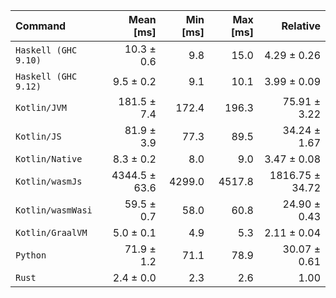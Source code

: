 | Command | Mean [ms] | Min [ms] | Max [ms] | Relative |
|:---|---:|---:|---:|---:|
| `Haskell (GHC 9.10)` | 10.3 ± 0.6 | 9.8 | 15.0 | 4.29 ± 0.26 |
| `Haskell (GHC 9.12)` | 9.5 ± 0.2 | 9.1 | 10.1 | 3.99 ± 0.09 |
| `Kotlin/JVM` | 181.5 ± 7.4 | 172.4 | 196.3 | 75.91 ± 3.22 |
| `Kotlin/JS` | 81.9 ± 3.9 | 77.3 | 89.5 | 34.24 ± 1.67 |
| `Kotlin/Native` | 8.3 ± 0.2 | 8.0 | 9.0 | 3.47 ± 0.08 |
| `Kotlin/wasmJs` | 4344.5 ± 63.6 | 4299.0 | 4517.8 | 1816.75 ± 34.72 |
| `Kotlin/wasmWasi` | 59.5 ± 0.7 | 58.0 | 60.8 | 24.90 ± 0.43 |
| `Kotlin/GraalVM` | 5.0 ± 0.1 | 4.9 | 5.3 | 2.11 ± 0.04 |
| `Python` | 71.9 ± 1.2 | 71.1 | 78.9 | 30.07 ± 0.61 |
| `Rust` | 2.4 ± 0.0 | 2.3 | 2.6 | 1.00 |

